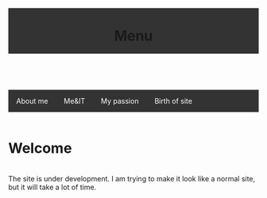 <link rel="stylesheet" type="text/css" href="index.css">
<header id="luxbar" classNameN="luxbar-fixed">
    <div className="luxbar-menu luxbar-menu-right luxbar-menu-material-cyan">
        <ul className="luxbar-navigation">
          <h1>Menu</h1>
            <li className="luxbar-header">
                <label className="luxbar-hamburger luxbar-hamburger-doublespin"
                id="luxbar-hamburger" for="luxbar-checkbox"> <span></span> </label>
            </li>
        </ul>
    </div>
</header>
<br>

<style>
ul {
    list-style-type: none;
    margin: 0;
    padding: 0;
    overflow: hidden;
    background-color: #333;
}

li {
    float: left;
}

li a, .dropbtn {
    display: inline-block;
    color: white;
    text-align: center;
    padding: 14px 16px;
    text-decoration: none;
}

li a:hover, .dropdown:hover .dropbtn {
    background-color: red;
}

li.dropdown {
    display: inline-block;
}

.dropdown-content {
    display: none;
    position: absolute;
    background-color: #f9f9f9;
    min-width: 160px;
    box-shadow: 0px 8px 16px 0px rgba(0,0,0,0.2);
    z-index: 1;
}

.dropdown-content a {
    color: black;
    padding: 12px 16px;
    text-decoration: none;
    display: block;
    text-align: left;
}

.dropdown-content a:hover {background-color: #f1f1f1}

.dropdown:hover .dropdown-content {
    display: block;
}
</style>

<body>

<ul>
  <li><a href="aboutme.html">About me</a></li>
  <li><a href="me&it.html">Me&IT</a></li>
  <li><a href="mypassion.html">My passion</a></li>
  <li><a href="siteborn.html">Birth of site</a></li>
</ul>

<meta http-equiv="X-UA-Compatible" content="IE=edge">

<br>
<h1> Welcome </h1>
<br>
The site is under development.
I am trying to make it look like a normal site, but it will take a lot of time.
